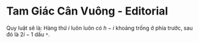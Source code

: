 # Tam Giác Cân Vuông - Editorial

Quy luật sẽ là: Hàng thứ $i$ luôn luôn có $h - i$ khoảng trống ở phía trước, sau đó là $2i - 1$ dấu `*`.